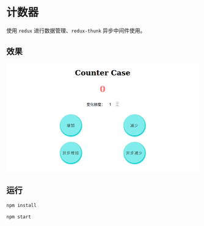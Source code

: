 # 计数器

使用 `redux` 进行数据管理、`redux-thunk` 异步中间件使用。

## 效果

![效果](https://raw.githubusercontent.com/anandzhang/microproject-react/master/readme-img/counter.png)

## 运行

```shell
npm install
```

```shell
npm start
```

